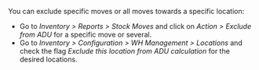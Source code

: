 You can exclude specific moves or all moves towards a specific location:

- Go to *Inventory \> Reports \> Stock Moves* and click on *Action \>
  Exclude from ADU* for a specific move or several.
- Go to *Inventory \> Configuration \> WH Management \> Locations* and
  check the flag *Exclude this location from ADU calculation* for the
  desired locations.
